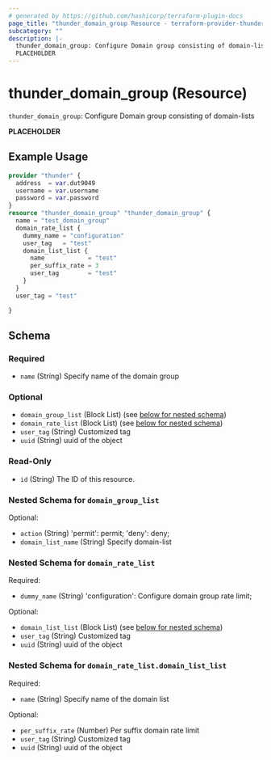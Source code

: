 ```yaml
---
# generated by https://github.com/hashicorp/terraform-plugin-docs
page_title: "thunder_domain_group Resource - terraform-provider-thunder"
subcategory: ""
description: |-
  thunder_domain_group: Configure Domain group consisting of domain-lists
  PLACEHOLDER
---
```


# thunder_domain_group (Resource)

`thunder_domain_group`: Configure Domain group consisting of domain-lists

__PLACEHOLDER__

## Example Usage

```terraform
provider "thunder" {
  address  = var.dut9049
  username = var.username
  password = var.password
}
resource "thunder_domain_group" "thunder_domain_group" {
  name = "test_domain_group"
  domain_rate_list {
    dummy_name = "configuration"
    user_tag   = "test"
    domain_list_list {
      name            = "test"
      per_suffix_rate = 3
      user_tag        = "test"
    }
  }
  user_tag = "test"

}
```

<!-- schema generated by tfplugindocs -->
## Schema

### Required

- `name` (String) Specify name of the domain group

### Optional

- `domain_group_list` (Block List) (see [below for nested schema](#nestedblock--domain_group_list))
- `domain_rate_list` (Block List) (see [below for nested schema](#nestedblock--domain_rate_list))
- `user_tag` (String) Customized tag
- `uuid` (String) uuid of the object

### Read-Only

- `id` (String) The ID of this resource.

<a id="nestedblock--domain_group_list"></a>
### Nested Schema for `domain_group_list`

Optional:

- `action` (String) 'permit': permit; 'deny': deny;
- `domain_list_name` (String) Specify domain-list


<a id="nestedblock--domain_rate_list"></a>
### Nested Schema for `domain_rate_list`

Required:

- `dummy_name` (String) 'configuration': Configure domain group rate limit;

Optional:

- `domain_list_list` (Block List) (see [below for nested schema](#nestedblock--domain_rate_list--domain_list_list))
- `user_tag` (String) Customized tag
- `uuid` (String) uuid of the object

<a id="nestedblock--domain_rate_list--domain_list_list"></a>
### Nested Schema for `domain_rate_list.domain_list_list`

Required:

- `name` (String) Specify name of the domain list

Optional:

- `per_suffix_rate` (Number) Per suffix domain rate limit
- `user_tag` (String) Customized tag
- `uuid` (String) uuid of the object


